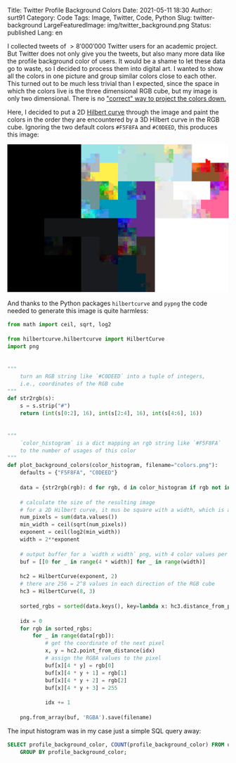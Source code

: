 Title: Twitter Profile Background Colors
Date: 2021-05-11 18:30
Author: surt91
Category: Code
Tags: Image, Twitter, Code, Python
Slug: twitter-background
LargeFeaturedImage: img/twitter_background.png
Status: published
Lang: en

I collected tweets of $>8'000'000$ Twitter users for an academic project.
But Twitter does not only give you the tweets, but also many more data like
the profile background color of users. It would be a shame to let these data
go to waste, so I decided to process them into digital art. I wanted to show
all the colors in one picture and group similar colors close to each other.
This turned out to be much less trivial than I expected, since the space
in which the colors live is the three dimensional RGB cube, but my image is
only two dimensional. There is no ["correct" way to project the colors down.](https://codegolf.stackexchange.com/q/22144)

Here, I decided to put a 2D [Hilbert curve](https://en.wikipedia.org/wiki/Hilbert_curve)
through the image and paint the colors in the order they are encountered by
a 3D Hilbert curve in the RGB cube. Ignoring the two default colors
`#F5F8FA` and `#C0DEED`, this produces this image:

[![Twitter profile background colors](/img/twitter_background.png)](/img/twitter_background.png)

And thanks to the Python packages `hilbertcurve` and `pypng` the code needed
to generate this image is quite harmless:

```python
from math import ceil, sqrt, log2

from hilbertcurve.hilbertcurve import HilbertCurve
import png


"""
    turn an RGB string like `#C0DEED` into a tuple of integers,
    i.e., coordinates of the RGB cube
"""
def str2rgb(s):
    s = s.strip("#")
    return (int(s[0:2], 16), int(s[2:4], 16), int(s[4:6], 16))


"""
    `color_histogram` is a dict mapping an rgb string like `#F5F8FA`
    to the number of usages of this color
"""
def plot_background_colors(color_histogram, filename="colors.png"):
    defaults = {"F5F8FA", "C0DEED"}

    data = {str2rgb(rgb): d for rgb, d in color_histogram if rgb not in defaults}

    # calculate the size of the resulting image
    # for a 2D Hilbert curve, it mus be square with a width, which is a power of 2
    num_pixels = sum(data.values())
    min_width = ceil(sqrt(num_pixels))
    exponent = ceil(log2(min_width))
    width = 2**exponent

    # output buffer for a `width x width` png, with 4 color values per pixel
    buf = [[0 for _ in range(4 * width)] for _ in range(width)]

    hc2 = HilbertCurve(exponent, 2)
    # there are 256 = 2^8 values in each direction of the RGB cube
    hc3 = HilbertCurve(8, 3)

    sorted_rgbs = sorted(data.keys(), key=lambda x: hc3.distance_from_point(x))

    idx = 0
    for rgb in sorted_rgbs:
        for _ in range(data[rgb]):
            # get the coordinate of the next pixel
            x, y = hc2.point_from_distance(idx)
            # assign the RGBA values to the pixel
            buf[x][4 * y] = rgb[0]
            buf[x][4 * y + 1] = rgb[1]
            buf[x][4 * y + 2] = rgb[2]
            buf[x][4 * y + 3] = 255

            idx += 1

    png.from_array(buf, 'RGBA').save(filename)
```

The input histogram was in my case just a simple SQL query away:

```SQL
SELECT profile_background_color, COUNT(profile_background_color) FROM users
    GROUP BY profile_background_color;
```
